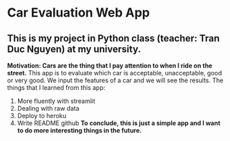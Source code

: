 # Car Evaluation Web App
## This is my project in Python class (teacher: Tran Duc Nguyen) at my university.
**Motivation: Cars are the thing that I pay attention to when I ride on the street.**
This app is to evaluate which car is acceptable, unacceptable, good or very good. 
We input the features of a car and we will see the results.
The things that I learned from this app:
1. More fluently with streamlit
2. Dealing with raw data
3. Deploy to heroku
4. Write README github
**To conclude, this is just a simple app and I want to do more interesting things in the future.**
